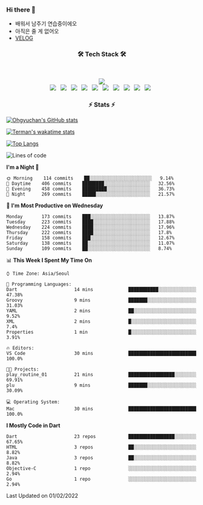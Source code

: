 <!--
**Ohgyuchan/Ohgyuchan** is a ✨ _special_ ✨ repository because its `README.md` (this file) appears on your GitHub profile.

Here are some ideas to get you started:

- 🔭 I’m currently working on ...
- 🌱 I’m currently learning ...
- 👯 I’m looking to collaborate on ...
- 🤔 I’m looking for help with ...
- 💬 Ask me about ...
- 📫 How to reach me: ...
- 😄 Pronouns: ...
- ⚡ Fun fact: ...
-->

### Hi there 👋
  * 배워서 남주기 연습중이에오
  * 아직은 줄 게 없어오
  * [VELOG](https://velog.io/@terman)



<h3 align="center"><b>🛠 Tech Stack 🛠</b></h3>
</br>

<p align="center">
<a href="https://hits.seeyoufarm.com"><img src="https://hits.seeyoufarm.com/api/count/incr/badge.svg?url=https%3A%2F%2Fgithub.com%2FOhgyuchan&count_bg=%2379C83D&title_bg=%23555555&icon=&icon_color=%23E7E7E7&title=visitors+%F0%9F%99%8C&edge_flat=false"/></a></br>
<img src="https://img.shields.io/badge/HTML5-E34F26?style=flat-square&logo=HTML5&logoColor=white"/></a> &nbsp
<img src="https://img.shields.io/badge/CSS3-1572B6?style=flat-square&logo=CSS3&logoColor=white"/></a> &nbsp
<!-- <img src="https://img.shields.io/badge/JavaScript-F7DF1E?style=flat-square&logo=JavaScript&logoColor=white"/></a> &nbsp -->
<!-- <img src="https://img.shields.io/badge/Node.js-339933?style=flat-square&logo=Node.js&logoColor=white"/></a> &nbsp -->
<img src="https://img.shields.io/badge/Android-3DDC84?style=flat-square&logo=Android&logoColor=white"/></a> &nbsp
<img src="https://img.shields.io/badge/Flutter-02569B?style=flat-square&logo=Flutter&logoColor=white"></a> &nbsp
<img src="https://img.shields.io/badge/Dart-0175C2?style=flat-square&logo=Dart&logoColor=white"></a> &nbsp
<img src="https://img.shields.io/badge/R-0175C2?style=flat-square&logo=R&logoColor=white"></a> &nbsp
<!-- <img src="https://img.shields.io/badge/MongoDB-47A248?style=flat-square&logo=MongoDB&logoColor=white"/></a> &nbsp -->
<!-- <img src="https://img.shields.io/badge/MySQL-4479A1?style=flat-square&logo=MySQL&logoColor=white"/></a> &nbsp -->
<img src="https://img.shields.io/badge/c++-00599C?style=flat-square&logo=c%2B%2B&logoColor=white"/></a> &nbsp 
<img src="https://img.shields.io/badge/github-181717?style=flat-squar&logo=github&logoColor=white"></a> &nbsp 
<img src="https://img.shields.io/badge/linux-FCC624?style=flat-squar&logo=linux&logoColor=black"></a> &nbsp 
<img src="https://img.shields.io/badge/unity-00599C?style=flat-squar&logo=unity&logoColor=black"></a> &nbsp 
<!-- <img src="https://img.shields.io/badge/Amazon AWS-232F3E?style=flat-square&logo=Amazon%20AWS&logoColor=white"/></a> &nbsp </p> -->

<h3 align="center"><b>⚡️ Stats ⚡️</b></h3>


[![Ohgyuchan's GitHub stats](https://github-readme-stats.vercel.app/api?username=Ohgyuchan&count_private=true&show_icons=true&theme=buefy)](https://github.com/Ohgyuchan/github-readme-stats)

[![Terman's wakatime stats](https://github-readme-stats.vercel.app/api/wakatime?username=@TermanOh&theme=buefy)](https://github.com/anuraghazra/github-readme-stats)

[![Top Langs](https://github-readme-stats.vercel.app/api/top-langs/?username=Ohgyuchan&layout=compact&count_private=true&show_icons=true&theme=buefy)](https://github.com/Ohgyuchan/github-readme-stats)
  
<!--START_SECTION:waka-->
![Lines of code](https://img.shields.io/badge/From%20Hello%20World%20I%27ve%20Written-92747%20lines%20of%20code-blue)

**I'm a Night 🦉** 

```text
🌞 Morning    114 commits    ██░░░░░░░░░░░░░░░░░░░░░░░   9.14% 
🌆 Daytime    406 commits    ████████░░░░░░░░░░░░░░░░░   32.56% 
🌃 Evening    458 commits    █████████░░░░░░░░░░░░░░░░   36.73% 
🌙 Night      269 commits    █████░░░░░░░░░░░░░░░░░░░░   21.57%

```
📅 **I'm Most Productive on Wednesday** 

```text
Monday       173 commits    ███░░░░░░░░░░░░░░░░░░░░░░   13.87% 
Tuesday      223 commits    ████░░░░░░░░░░░░░░░░░░░░░   17.88% 
Wednesday    224 commits    ████░░░░░░░░░░░░░░░░░░░░░   17.96% 
Thursday     222 commits    ████░░░░░░░░░░░░░░░░░░░░░   17.8% 
Friday       158 commits    ███░░░░░░░░░░░░░░░░░░░░░░   12.67% 
Saturday     138 commits    ██░░░░░░░░░░░░░░░░░░░░░░░   11.07% 
Sunday       109 commits    ██░░░░░░░░░░░░░░░░░░░░░░░   8.74%

```


📊 **This Week I Spent My Time On** 

```text
⌚︎ Time Zone: Asia/Seoul

💬 Programming Languages: 
Dart                     14 mins             ███████████░░░░░░░░░░░░░░   47.38% 
Groovy                   9 mins              ███████░░░░░░░░░░░░░░░░░░   31.03% 
YAML                     2 mins              ██░░░░░░░░░░░░░░░░░░░░░░░   9.52% 
XML                      2 mins              █░░░░░░░░░░░░░░░░░░░░░░░░   7.4% 
Properties               1 min               █░░░░░░░░░░░░░░░░░░░░░░░░   3.91%

🔥 Editors: 
VS Code                  30 mins             █████████████████████████   100.0%

🐱‍💻 Projects: 
play_routine_01          21 mins             █████████████████░░░░░░░░   69.91% 
plu                      9 mins              ███████░░░░░░░░░░░░░░░░░░   30.09%

💻 Operating System: 
Mac                      30 mins             █████████████████████████   100.0%

```

**I Mostly Code in Dart** 

```text
Dart                     23 repos            █████████████████░░░░░░░░   67.65% 
HTML                     3 repos             ██░░░░░░░░░░░░░░░░░░░░░░░   8.82% 
Java                     3 repos             ██░░░░░░░░░░░░░░░░░░░░░░░   8.82% 
Objective-C              1 repo              ░░░░░░░░░░░░░░░░░░░░░░░░░   2.94% 
Go                       1 repo              ░░░░░░░░░░░░░░░░░░░░░░░░░   2.94%

```



 Last Updated on 01/02/2022
<!--END_SECTION:waka-->


